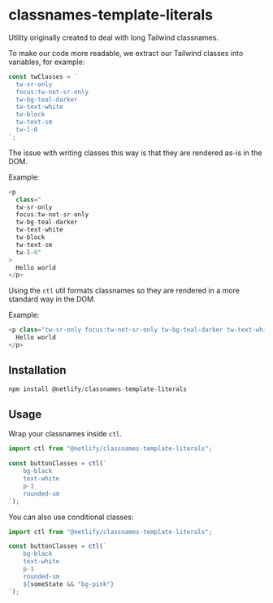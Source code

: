 # classnames-template-literals

Utility originally created to deal with long Tailwind classnames.

To make our code more readable, we extract our Tailwind classes into variables, for example:

```javascript
const twClasses = `
  tw-sr-only 
  focus:tw-not-sr-only 
  tw-bg-teal-darker 
  tw-text-white 
  tw-block
  tw-text-sm
  tw-l-0
`;
```

The issue with writing classes this way is that they are rendered as-is in the DOM.

Example:

```javascript
<p
  class="
  tw-sr-only
  focus:tw-not-sr-only
  tw-bg-teal-darker
  tw-text-white
  tw-block
  tw-text-sm
  tw-l-0"
>
  Hello world
</p>
```

Using the `ctl` util formats classnames so they are rendered in a more standard way in the DOM.

Example:

```javascript
<p class="tw-sr-only focus:tw-not-sr-only tw-bg-teal-darker tw-text-white tw-block tw-text-sm tw-l-0">
  Hello world
</p>
```

## Installation

```javascript
npm install @netlify/classnames-template-literals
```

## Usage

Wrap your classnames inside `ctl`.

```javascript
import ctl from "@netlify/classnames-template-literals";

const buttonClasses = ctl(`
    bg-black
    text-white
    p-1
    rounded-sm
`);
```

You can also use conditional classes:

```javascript
import ctl from "@netlify/classnames-template-literals";

const buttonClasses = ctl(`
    bg-black
    text-white
    p-1
    rounded-sm
    ${someState && "bg-pink"}
`);
```
